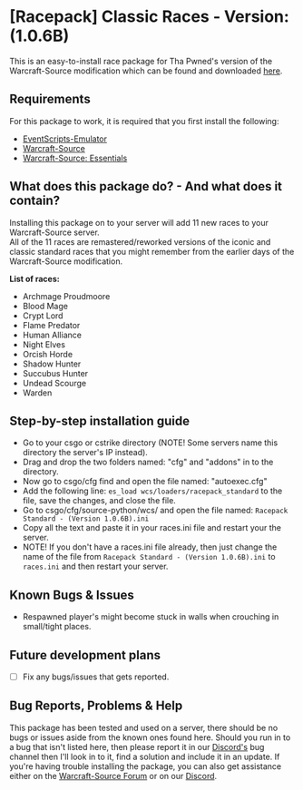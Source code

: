 # [Racepack] Classic Races - Version: (1.0.6B)
This is an easy-to-install race package for Tha Pwned's version of the Warcraft-Source modification which can be found and downloaded [here](https://github.com/ThaPwned/WCS).


## Requirements
For this package to work, it is required that you first install the following:
- [EventScripts-Emulator](https://github.com/Ayuto/EventScripts-Emulator)
- [Warcraft-Source](https://github.com/ThaPwned/WCS)
- [Warcraft-Source: Essentials](https://github.com/ManifestManah/Warcraft-Source-Essentials)


## What does this package do? - And what does it contain?
Installing this package on to your server will add 11 new races to your Warcraft-Source server.  
All of the 11 races are remastered/reworked versions of the iconic and classic standard races that you might remember from the earlier days of the Warcraft-Source modification.

**List of races:**
- Archmage Proudmoore
- Blood Mage
- Crypt Lord
- Flame Predator
- Human Alliance
- Night Elves
- Orcish Horde
- Shadow Hunter
- Succubus Hunter
- Undead Scourge
- Warden


## Step-by-step installation guide
- Go to your csgo or cstrike directory (NOTE! Some servers name this directory the server's IP instead).
- Drag and drop the two folders named: "cfg" and "addons" in to the directory.
- Now go to csgo/cfg find and open the file named: "autoexec.cfg"
- Add the following line: ```es_load wcs/loaders/racepack_standard``` to the file, save the changes, and close the file.
- Go to csgo/cfg/source-python/wcs/ and open the file named: ```Racepack Standard - (Version 1.0.6B).ini```
- Copy all the text and paste it in your races.ini file and restart your the server.
- NOTE! If you don't have a races.ini file already, then just change the name of the file from ```Racepack Standard - (Version 1.0.6B).ini``` to ```races.ini``` and then restart your server.


## Known Bugs & Issues
- Respawned player's might become stuck in walls when crouching in small/tight places.


## Future development plans
- [ ] Fix any bugs/issues that gets reported.


## Bug Reports, Problems & Help
This package has been tested and used on a server, there should be no bugs or issues aside from the known ones found here.
Should you run in to a bug that isn't listed here, then please report it in our [Discord's](https://discord.gg/2DnAXkF) bug channel then I'll look in to it, find a solution and include it in an update.
If you're having trouble installing the package, you can also get assistance either on the [Warcraft-Source Forum](http://warcraft-source.com/) or on our [Discord](https://discord.gg/2DnAXkF).
